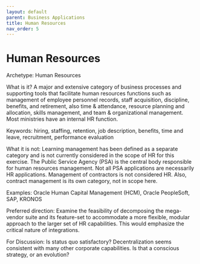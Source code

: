 ```yaml
---
layout: default
parent: Business Applications
title: Human Resources
nav_order: 5
---
```


# Human Resources

Archetype: Human Resources

What is it?
A major and extensive category of business processes and supporting tools that facilitate human resources functions such as management of employee personnel records, staff acquisition, discipline, benefits, and retirement, also time & attendance, resource planning and allocation, skills management, and team & organizational management. Most ministries have an internal HR function.  

Keywords: hiring, staffing, retention, job description, benefits, time and leave, recruitment, performance evaluation

What it is not: Learning management has been defined as a separate category and is not currently considered in the scope of HR for this exercise.  The Public Service Agency (PSA) is the central body responsible for human resources management. Not all PSA applications are necessarily HR applications.  Management of contractors is not considered HR. Also, contract management is its own category, not in scope here.

Examples: Oracle Human Capital Management (HCM), Oracle PeopleSoft, SAP, KRONOS

Preferred direction: Examine the feasibility of decomposing the mega-vendor suite and its feature-set to accommodate a more flexible, modular approach to the larger set of HR capabilities.  This would emphasize the critical nature of integrations. 

For Discussion:  Is status quo satisfactory?  Decentralization seems consistent with many other corporate capabilities.  Is that a conscious strategy, or an evolution?
